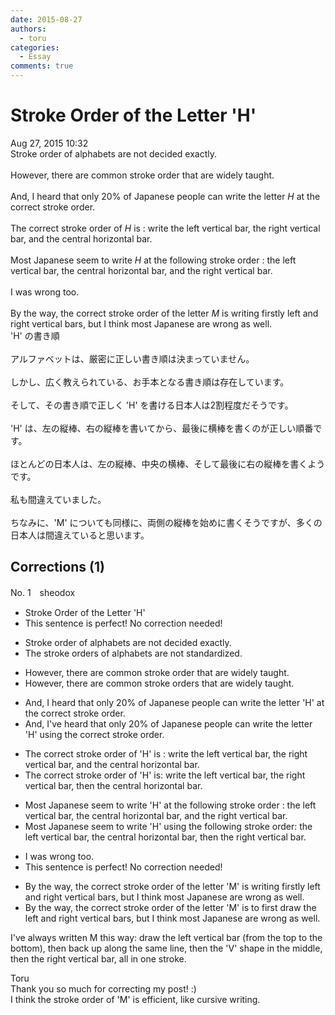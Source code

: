 ```yaml
---
date: 2015-08-27
authors:
  - toru
categories:
  - Essay
comments: true
---
```


# Stroke Order of the Letter 'H'
<div class="date">Aug 27, 2015 10:32</div>
<div id="post"><div id="body_show_ori">
Stroke order of alphabets are not decided exactly.<br/><br/>However, there are common stroke order that are widely taught.<br/><br/>And, I heard that only 20% of Japanese people can write the letter <em>H</em> at the correct stroke order.<br/><br/>The correct stroke order of <em>H</em> is : write the left vertical bar, the right vertical bar, and the central horizontal bar.<br/><br/>Most Japanese seem to write <em>H</em> at the following stroke order : the left vertical bar, the central horizontal bar, and the right vertical bar.<br/><br/>I was wrong too.<br/><br/>By the way, the correct stroke order of the letter <em>M</em> is writing firstly left and right vertical bars, but I think most Japanese are wrong as well.
</div></div>

<!-- more -->

<div id="post_ja"><div id="body_show_mo">
'H' の書き順<br/><br/>アルファベットは、厳密に正しい書き順は決まっていません。<br/><br/>しかし、広く教えられている、お手本となる書き順は存在しています。<br/><br/>そして、その書き順で正しく 'H' を書ける日本人は2割程度だそうです。<br/><br/>'H' は、左の縦棒、右の縦棒を書いてから、最後に横棒を書くのが正しい順番です。<br/><br/>ほとんどの日本人は、左の縦棒、中央の横棒、そして最後に右の縦棒を書くようです。<br/><br/>私も間違えていました。<br/><br/>ちなみに、'M' についても同様に、両側の縦棒を始めに書くそうですが、多くの日本人は間違えていると思います。
</div></div>

## Corrections (1)
<div id="block"><div class="first_name"> No. 1　<span class="just_name">sheodox</span></div><div id="block2">
<ul class="correction_field">
<li class="incorrect">Stroke Order of the Letter 'H'</li>
<li class="corrected perfect">This sentence is perfect! No correction needed!</li>
</ul>
<ul class="correction_field">
<li class="incorrect">Stroke order of alphabets are not decided exactly.</li>
<li class="corrected correct">
<span class="f_blue">The s</span>troke order<span class="f_blue">s</span> of alphabets are not <span class="f_blue">standardized</span>.
</li>
</ul>
<ul class="correction_field">
<li class="incorrect">However, there are common stroke order that are widely taught.</li>
<li class="corrected correct">
However, there are common stroke order<span class="f_blue">s</span> that are widely taught.
</li>
</ul>
<ul class="correction_field">
<li class="incorrect">And, I heard that only 20% of Japanese people can write the letter 'H' at the correct stroke order.</li>
<li class="corrected correct">
And, I<span class="f_blue">'ve</span> heard that only 20% of Japanese people can write the letter 'H' <span class="f_blue">using</span> the correct stroke order.
</li>
</ul>
<ul class="correction_field">
<li class="incorrect">The correct stroke order of 'H' is : write the left vertical bar, the right vertical bar, and the central horizontal bar.</li>
<li class="corrected correct">
The correct stroke order of 'H' is: write the left vertical bar, the right vertical bar, <span class="f_blue">then</span> the central horizontal bar.
</li>
</ul>
<ul class="correction_field">
<li class="incorrect">Most Japanese seem to write 'H' at the following stroke order : the left vertical bar, the central horizontal bar, and the right vertical bar.</li>
<li class="corrected correct">
Most Japanese seem to write 'H' <span class="f_blue">using</span> the following stroke order: the left vertical bar, the central horizontal bar, <span class="f_blue">then</span> the right vertical bar.
</li>
</ul>
<ul class="correction_field">
<li class="incorrect">I was wrong too.</li>
<li class="corrected perfect">This sentence is perfect! No correction needed!</li>
</ul>
<ul class="correction_field">
<li class="incorrect">By the way, the correct stroke order of the letter 'M' is writing firstly left and right vertical bars, but I think most Japanese are wrong as well.</li>
<li class="corrected correct">
By the way, the correct stroke order of the letter 'M' is <span class="f_blue">to first draw the </span>left and right vertical bars, but I think most Japanese are wrong as well.
</li>
</ul>
<p class="comment_small">
 I've always written M this way: draw the left vertical bar (from the top to the bottom), then back up along the same line, then the 'V' shape in the middle, then the right vertical bar, all in one stroke.
</p>

</div><div class="name"><span class="just_name">Toru</span><br>
Thank you so much for correcting my post! :)<br/>I think the stroke order of 'M' is efficient, like cursive writing.
</div>
</div>

